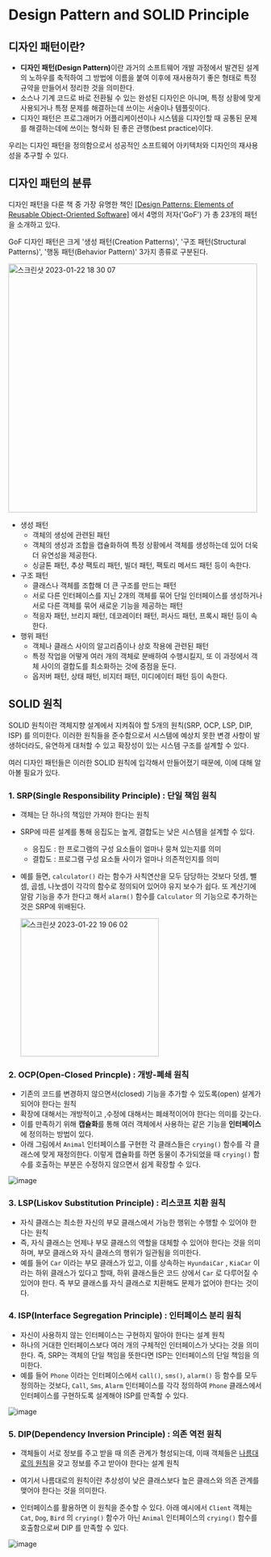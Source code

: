 # Design Pattern and SOLID Principle

## 디자인 패턴이란?

- <b>디자인 패턴(Design Pattern)</b>이란 과거의 소프트웨어 개발 과정에서 발견된 설계의 노하우를 축적하여 그 방법에 이름을 붙여 이후에 재사용하기 좋은 형태로 특정 규약을 만들어서 정리한 것을 의미한다.
- 소스나 기계 코드로 바로 전환될 수 있는 완성된 디자인은 아니며, 특정 상황에 맞게 사용되거나 특정 문제를 해결하는데 쓰이는 서술이나 템플릿이다. 
- 디자인 패턴은 프로그래머가 어플리케이션이나 시스템을 디자인할 때 공통된 문제를 해결하는데에 쓰이는 형식화 된 좋은 관행(best practice)이다.

우리는 디자인 패턴을 정의함으로서 성공적인 소프트웨어 아키텍처와 디자인의 재사용성을 추구할 수 있다.

## 디자인 패턴의 분류 

디자인 패턴을 다룬 책 중 가장 유명한 책인 <a href="https://www.google.com/search?q=Design+Patterns:+Elements+of+Reusable+Object-Oriented+Software&rlz=1C5CHFA_enKR987KR987&sxsrf=AJOqlzWjjMERzVkUo7fVGUnlzv-sQPpC1w:1674380559574&source=lnms&tbm=bks&sa=X&ved=2ahUKEwiFnOPT8dr8AhWKpVYBHbCfBmoQ_AUoAnoECAIQBA&biw=671&bih=690&dpr=2">[Design Patterns: Elements of Reusable Object-Oriented Software]</a> 에서 4명의 저자('GoF') 가 총 23개의 패턴을 소개하고 있다. 

GoF 디자인 패턴은 크게 '생성 패턴(Creation Patterns)', '구조 패턴(Structural Patterns)', '행동 패턴(Behavior Pattern)' 3가지 종류로 구분된다. 

<img width="493" alt="스크린샷 2023-01-22 18 30 07" src="https://user-images.githubusercontent.com/67703882/213908975-7eaf0a48-44b8-4fe4-94b6-46849e4352b5.png" >

- 생성 패턴
  - 객체의 생성에 관련된 패턴
  - 객체의 생성과 조합을 캡슐화하여 특정 상황에서 객체를 생성하는데 있어 더욱 더 유연성을 제공한다. 
  - 싱글톤 패턴, 추상 팩토리 패턴, 빌더 패턴, 팩토리 메서드 패턴 등이 속한다.
- 구조 패턴
  - 클래스나 객체를 조합해 더 큰 구조를 만드는 패턴
  - 서로 다른 인터페이스를 지닌 2개의 객체를 묶어 단일 인터페이스를 생성하거나 서로 다른 객체를 묶어 새로운 기능을 제공하는 패턴
  - 적응자 패턴, 브리지 패턴, 데코레이터 패턴, 퍼사드 패턴, 프록시 패턴 등이 속한다.
- 행위 패턴
  - 객체나 클래스 사이의 알고리즘이나 상호 작용에 관련된 패턴
  - 특정 작업을 어떻게 여러 개의 객체로 분배하여 수행시킬지, 또 이 과정에서 객체 사이의 결합도를 최소화하는 것에 중점을 둔다.
  - 옵저버 패턴, 상태 패턴, 비지터 패턴, 미디에이터 패턴 등이 속한다.

## SOLID 원칙

SOLID 원칙이란 객체지향 설계에서 지켜줘야 할 5개의 원칙(SRP, OCP, LSP, DIP, ISP) 를 의미한다. 이러한 원칙들을 준수함으로서 시스템에 예상치 못한 변경 사항이 발생하더라도, 유연하게 대처할 수 있고 확장성이 있는 시스템 구조를 설계할 수 있다.

여러 디자인 패턴들은 이러한 SOLID 원칙에 입각해서 만들어졌기 때문에, 이에 대해 알아볼 필요가 있다.

### 1. SRP(Single Responsibility Principle) : 단일 책임 원칙

- 객체는 단 하나의 책임만 가져야 한다는 원칙 
- SRP에 따른 설계를 통해 응집도는 높게, 결합도는 낮은 시스템을 설계할 수 있다.
  - 응집도 : 한 프로그램의 구성 요소들이 얼마나 뭉쳐 있는지를 의미
  - 결합도 : 프로그램 구성 요소들 사이가 얼마나 의존적인지를 의미

- 예를 들면, `calculator()` 라는 함수가 사칙연산을 모두 담당하는 것보다 덧셈, 뺄셈, 곱셈, 나눗셈이 각각의 함수로 정의되어 있어야 유지 보수가 쉽다. 또 계산기에 알람 기능을 추가 한다고 해서 `alarm()` 함수를 `Calculator` 의 기능으로 추가하는 것은 SRP에 위배된다. 

  <img width="274" alt="스크린샷 2023-01-22 19 06 02" src="https://user-images.githubusercontent.com/67703882/213910263-a618f98f-a368-40a1-92f4-9880ae71389e.png">

### 2. OCP(Open-Closed Princple) : 개방-폐쇄 원칙

- 기존의 코드를 변경하지 않으면서(closed) 기능을 추가할 수 있도록(open) 설계가 되어야 한다는 원칙
- 확장에 대해서는 개방적이고 ,수정에 대해서는 폐쇄적이어야 한다는 의미를 갖는다. 
- 이를 만족하기 위해 <b>캡슐화</b>를 통해 여러 객체에서 사용하는 같은 기능을 <b>인터페이스</b>에 정의하는 방법이 있다.
- 아래 그림에서 `Animal` 인터페이스를 구현한 각 클래스들은 `crying()` 함수를 각 클래스에 맞게 재정의한다. 이렇게 캡슐화를 하면 동물이 추가되었을 때 `crying()` 함수를 호출하는 부분은 수정하지 않으면서 쉽게 확장할 수 있다.

![image](https://user-images.githubusercontent.com/67703882/213910434-065a0d73-5dd5-4f6a-a65b-71e659cd6c41.png)

### 3. LSP(Liskov Substitution Principle) : 리스코프 치환 원칙

- 자식 클래스는 최소한 자신의 부모 클래스에서 가능한 행위는 수행할 수 있어야 한다는 원칙 
- 즉, 자식 클래스는 언제나 부모 클래스의 역할을 대체할 수 있어야 한다는 것을 의미하며, 부모 클래스와 자식 클래스의 행위가 일관됨을 의미한다. 
- 예를 들어 `Car` 이라는 부모 클래스가 있고, 이를 상속하는 `HyundaiCar` , `KiaCar` 이라는 하위 클래스가 있다고 할때, 하위 클래스들은 코드 상에서 `Car` 로 다루어질 수 있어야 한다. 즉 부모 클래스를 자식 클래스로 치환해도 문제가 없어야 한다는 것이다. 

### 4. ISP(Interface Segregation Principle) : 인터페이스 분리 원칙

- 자신이 사용하지 않는 인터페이스는 구현하지 말아야 한다는 설계 원칙 
- 하나의 거대한 인터페이스보다 여러 개의 구체적인 인터페이스가 낫다는 것을 의미한다. 즉, SRP는 객체의 단일 책임을 뜻한다면 ISP는 인터페이스의 단일 책임을 의미한다.
- 예를 들어 `Phone` 이라는 인터페이스에서 `call()`, `sms()`, `alarm()` 등 함수를 모두 정의하는 것보다, `Call`, `Sms`, `Alarm` 인터페이스를 각각 정의하여 `Phone` 클래스에서 인터페이스를 구현하도록 설계해야 ISP를 만족할 수 있다. 

![image](https://user-images.githubusercontent.com/67703882/213910905-a9bb72c9-7f4d-4366-a7d5-b4a98dcaf6ac.png)

### 5. DIP(Dependency Inversion Principle) : 의존 역전 원칙

- 객체들이 서로 정보를 주고 받을 때 의존 관계가 형성되는데, 이때 객체들은 <u>나름대로의 원칙</u>을 갖고 정보를 주고 받아야 한다는 설계 원칙 
- 여기서 나름대로의 원칙이란 추상성이 낮은 클래스보다 높은 클래스와 의존 관계를 맺어야 한다는 것을 의미한다.

- 인터페이스를 활용하면 이 원칙을 준수할 수 있다. 아래 예시에서 `Client` 객체는 `Cat`, `Dog`, `Bird` 의 `crying()` 함수가 아닌 `Animal` 인터페이스의 `crying()` 함수를 호출함으로써 DIP 를 만족할 수 있다.

![image](https://user-images.githubusercontent.com/67703882/213910725-10691d96-1a20-45d2-a5bd-1ed438f08982.png)

